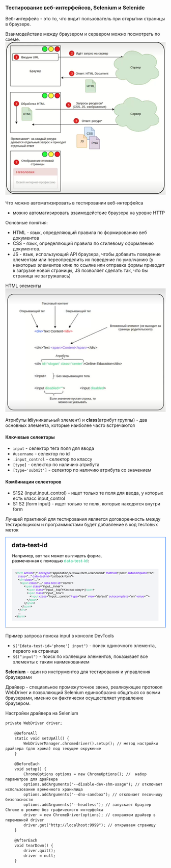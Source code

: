 ### Тестирование веб-интерфейсов, Selenium и Selenide

Веб-интерфейс - это то, что видит пользователь при открытии страницы в браузере.

Взаимодействие между браузером и сервером можно посмотреть по схеме.
![img.png](img.png)

Что можно автоматизировать в тестировании веб-интерфейса
- можно автоматизировать взаимодействие браузера на уровне НТТР

Основные понятия:
* HTML - язык, определяющий правила по формированию веб документов
* CSS - язык, определяющий правила по стилевому оформлению документов.
* JS - язык, использующий API браузера, чтобы добавить поведение элементам или переопределить их поведение по умолчанию (у некоторых элементов клик по ссылке или отправка формы приводит к загрузке новой страницы, JS позволяет сделать так, что бы страница не загружалась)

HTML элементы 
![img_1.png](img_1.png)

Атрибуты **id**(уникальный элемент) и **class**(атрибут группы) - два основных элемента, которые наиболее часто встречаются

#### Ключевые селекторы
- ```input``` - селектор тега поля для ввода
- ```#username``` - селектор по id
- ```.input_control``` - селектор по классу
- ```[type]``` - селектор по наличию атрибута
- ```[type='submit']``` - селектор по наличию атрибута со значением

#### Комбинации селекторов

* S1S2 (input.input_control) - ищет только те поля для ввода, у которых есть класс input_control 
* S1 S2 (form input) - ищет только те поля, которые находятся внутри form

Лучшей практикой для тестирования является договоренность между тестировщиком и программистами будет добавление в код тестовых меток

![img_2.png](img_2.png)

Пример запроса поиска input в консоле DevTools 
* ```$("[data-test-id='phone'] input")``` - поиск одиночного элемента, первого на странице
* ```$$("input")``` - поиск по коллекции элементов, показывает все элементы с таким наименованием

**Selenium** - один из инструментов для тестирования и управления браузерами

Драйвер - специальное промежуточное звено, реализующее протокол WebDriver и позволяющий Selenium единообразно общаться со всеми браузерами, именно он фактически осуществляет управление браузером.

Настройки драйвера на Selenium

```
private WebDriver driver;

    @BeforeAll
    static void setUpAll() {
        WebDriverManager.chromedriver().setup(); // метод настройки драйвера (для хрома) под текущее окружение
    }

    @BeforeEach
    void setup() {
        ChromeOptions options = new ChromeOptions(); //  набор параметров для драйвера
        options.addArguments("--disable-dev-shm-usage"); // отключает использование временного хранилища
        options.addArguments("--dno-sandbox"); // отключает песочницу безопасности
        options.addArguments("--headless"); // запускает браузер Chrome в режиме без графического интерфейса
        driver = new ChromeDriver(options); // сохраняем драйвер в переменной driver
        driver.get("http://localhost:9999"); // открываем страницу
    }

    @AfterEach
    void tearDown() {
        driver.quit();
        driver = null;
    }
```
